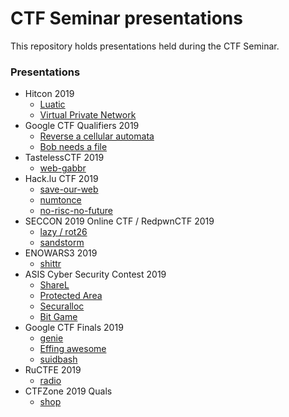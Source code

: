 # CTF Seminar presentations

This repository holds presentations held during the CTF Seminar.


### Presentations

+ Hitcon 2019
  - [Luatic](hitcon-2019/luatic/)
  - [Virtual Private Network](hitcon-2019/virtual-public-network/)
+ Google CTF Qualifiers 2019
  - [Reverse a cellular automata](gctf-quals-2019/automata)
  - [Bob needs a file](gctf-quals-2019/bobneedsafile)
+ TastelessCTF 2019
  - [web-gabbr](tasteless-2019/web-gabbr)
+ Hack.lu CTF 2019
  - [save-our-web](hack.lu-2019/save-our-planet)
  - [numtonce](hack.lu-2019/numtonce)
  - [no-risc-no-future](hack.lu-2019/no-risc-no-future)
+ SECCON 2019 Online CTF / RedpwnCTF 2019
  - [lazy / rot26](seccon-2019/lazy)
  - [sandstorm](seccon-2019/sandstorm)
+ ENOWARS3 2019
  - [shittr](enowars3-2019/shittr)
+ ASIS Cyber Security Contest 2019
  - [ShareL](asis-2019/sharel)
  - [Protected Area](asis-2019/protected-area)
  - [Securalloc](asis-2019/securalloc)
  - [Bit Game](asis-2019/bit-game)
+ Google CTF Finals 2019
  - [genie](gctf-finals-2019/genie)
  - [Effing awesome](gctf-finals-2019/effing-awesome)
  - [suidbash](gctf-finals-2019/suidbash)
+ RuCTFE 2019
  - [radio](ructfe-2019/radio)
+ CTFZone 2019 Quals
  - [shop](ctfzone-quals-2019/shop)
